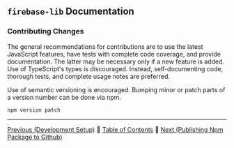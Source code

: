 ## `firebase-lib` Documentation

### Contributing Changes

The general recommendations for contributions are to use the latest JavaScript
features, have tests with complete code coverage, and provide documentation.
The latter may be necessary only if a new feature is added.  Use of TypeScript's
types is discouraged.  Instead, self-documenting code, thorough tests, and
complete usage notes are preferred.

Use of semantic versioning is encouraged.  Bumping minor or patch parts of a
version number can be done via npm.

```
npm version patch
```

---

[Previous (Development Setup)](./15-development-setup.md) :palm_tree:
[Table of Contents](../README.md) :palm_tree:
[Next (Publishing Npm Package to Github)](./17-publishing-npm-package-to-github.md)
